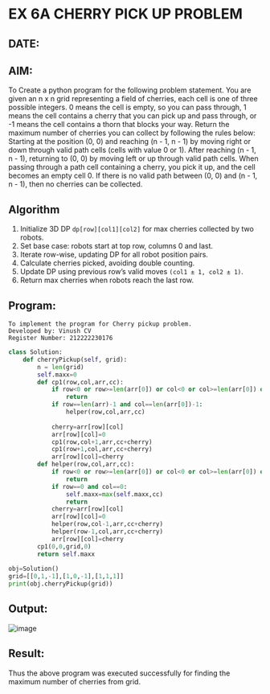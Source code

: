 # EX 6A CHERRY PICK UP PROBLEM
## DATE:
## AIM:
To Create a python program for the following problem statement.
You are given an n x n grid representing a field of cherries, each cell is one of three possible integers.
0	means the cell is empty, so you can pass through,
1	means the cell contains a cherry that you can pick up and pass through, or
-1 means the cell contains a thorn that blocks your way.
Return the maximum number of cherries you can collect by following the rules below:
Starting at the position (0, 0) and reaching (n - 1, n - 1) by moving right or down through valid path cells (cells with value 0 or 1).
After reaching (n - 1, n - 1), returning to (0, 0) by moving left or up through valid path cells.
When passing through a path cell containing a cherry, you pick it up, and the cell becomes an empty cell 0. If there is no valid path between (0, 0) and (n - 1, n - 1), then no cherries can be collected.



## Algorithm
1. Initialize 3D DP `dp[row][col1][col2]` for max cherries collected by two robots.
2. Set base case: robots start at top row, columns 0 and last.
3. Iterate row-wise, updating DP for all robot position pairs.
4. Calculate cherries picked, avoiding double counting.
5. Update DP using previous row’s valid moves `(col1 ± 1, col2 ± 1)`.
6. Return max cherries when robots reach the last row.

## Program:
```
To implement the program for Cherry pickup problem.
Developed by: Vinush CV
Register Number: 212222230176
```
```py
class Solution:
    def cherryPickup(self, grid):
        n = len(grid)
        self.maxx=0
        def cp1(row,col,arr,cc):
            if row<0 or row>=len(arr[0]) or col<0 or col>=len(arr[0]) or arr[row][col]==-1:
                return 
            if row==len(arr)-1 and col==len(arr[0])-1:
                helper(row,col,arr,cc)
                
            cherry=arr[row][col]
            arr[row][col]=0
            cp1(row,col+1,arr,cc+cherry)
            cp1(row+1,col,arr,cc+cherry)
            arr[row][col]=cherry
        def helper(row,col,arr,cc):
            if row<0 or row>=len(arr[0]) or col<0 or col>=len(arr[0]) or arr[row][col]==-1:
                return 
            if row==0 and col==0:
                self.maxx=max(self.maxx,cc)
                return 
            cherry=arr[row][col]
            arr[row][col]=0
            helper(row,col-1,arr,cc+cherry)
            helper(row-1,col,arr,cc+cherry)
            arr[row][col]=cherry
        cp1(0,0,grid,0)
        return self.maxx
        
obj=Solution()
grid=[[0,1,-1],[1,0,-1],[1,1,1]]        
print(obj.cherryPickup(grid))
```

## Output:
![image](https://github.com/user-attachments/assets/0dfeecd9-016d-4553-98c3-199d6c290535)



## Result:
Thus the above program was executed successfully for finding the maximum number of cherries from grid.
